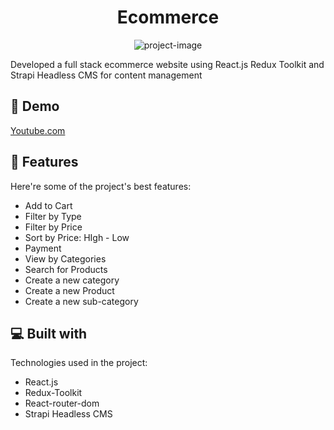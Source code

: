 <h1 align="center" id="title">Ecommerce</h1>

<p align="center"><img src="https://socialify.git.ci/VedantCode04/full-stack-ecom/image?language=1&amp;owner=1&amp;name=1&amp;stargazers=1&amp;theme=Light" alt="project-image"></p>

<p id="description">Developed a full stack ecommerce website using React.js Redux Toolkit and Strapi Headless CMS for content management</p>

<h2>🚀 Demo</h2>

[Youtube.com](Youtube.com)

  
  
<h2>🧐 Features</h2>

Here're some of the project's best features:

*   Add to Cart
*   Filter by Type
*   Filter by Price
*   Sort by Price: HIgh - Low
*   Payment
*   View by Categories
*   Search for Products
*   Create a new category
*   Create a new Product
*   Create a new sub-category

  
  
<h2>💻 Built with</h2>

Technologies used in the project:

*   React.js
*   Redux-Toolkit
*   React-router-dom
*   Strapi Headless CMS
